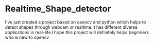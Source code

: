# Realtime_Shape_detector
I've just created a project based on opencv and python which helps to detect shapes through webcam or realtime.It has different diverse applications in real-life.I hope this project will definitely helps beginners who is new to opencv
